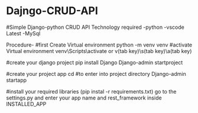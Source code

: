 # Dajngo-CRUD-API
#Simple Django-python CRUD API 
Technology required 
-python
-vscode Latest
-MySql

Procedure-
#first Create Virtual environment 
python -m venv venv 
#activate Virtual environment
venv\Scripts\activate or v(tab key)\s(tab key)\a(tab key)

#create your django project
pip install Django
Django-admin startproject<space><project name>

#create your project app
cd <project name> #to enter into project directory
Django-admin startapp<space><app name>

#install your required libraries (pip instal -r requirements.txt)
go to the settings.py and enter your app name and rest_framework inside INSTALLED_APP



